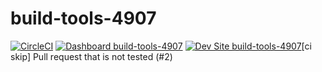 # build-tools-4907

[![CircleCI](https://circleci.com/gh/pantheon-ci-bot/build-tools-4907.svg?style=shield)](https://circleci.com/gh/pantheon-ci-bot/build-tools-4907)
[![Dashboard build-tools-4907](https://img.shields.io/badge/dashboard-build_tools_4907-yellow.svg)](https://dashboard.pantheon.io/sites/bd8fc042-fb2b-4cd4-bafe-b7a27c1e3c61#dev/code)
[![Dev Site build-tools-4907](https://img.shields.io/badge/site-build_tools_4907-blue.svg)](http://dev-build-tools-4907.pantheonsite.io/)[ci skip] Pull request that is not tested (#2)
